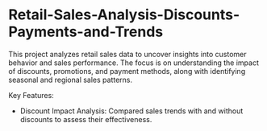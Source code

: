 # Retail-Sales-Analysis-Discounts-Payments-and-Trends

This project analyzes retail sales data to uncover insights into customer behavior and sales performance. The focus is on understanding the impact of discounts, promotions, and payment methods, along with identifying seasonal and regional sales patterns.

Key Features:

- Discount Impact Analysis: Compared sales trends with and without discounts to assess their effectiveness.
